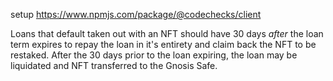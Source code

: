 setup https://www.npmjs.com/package/@codechecks/client



Loans that default taken out with an NFT should have 30 days _after_ the loan term expires to repay the loan in it's entirety and claim back the NFT to be restaked. After the 30 days prior to the loan expiring, the loan may be liquidated and NFT transferred to the Gnosis Safe.
